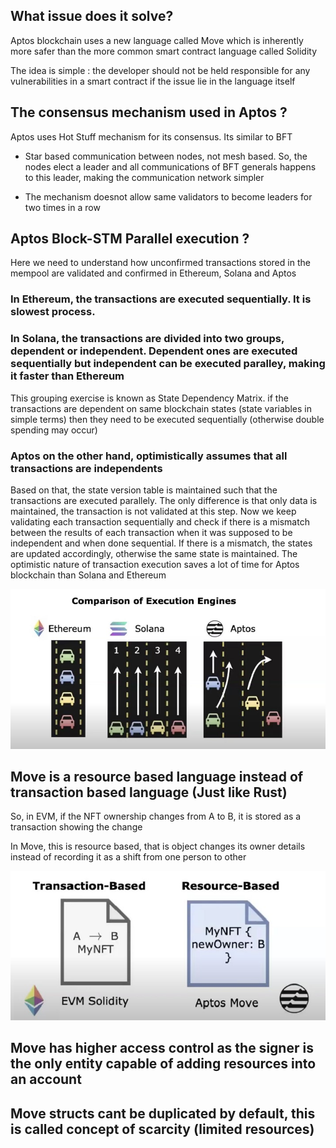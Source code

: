 ## What issue does it solve? 

Aptos blockchain uses a new language called Move which is inherently more safer than the more common smart contract language called Solidity 

The idea is simple : the developer should not be held responsible for any vulnerabilities in a smart contract if the issue lie in the language itself 


## The consensus mechanism used in Aptos ? 

Aptos uses Hot Stuff mechanism for its consensus. Its similar to BFT

- Star based communication between nodes, not mesh based. So, the nodes elect a leader and all communications of BFT generals happens to this leader, making the communication network simpler 

- The mechanism doesnot allow same validators to become leaders for two times in a row


## Aptos Block-STM Parallel execution ?

Here we need to understand how unconfirmed transactions stored in the mempool are validated and confirmed in Ethereum, Solana and Aptos 

### In Ethereum, the transactions are executed sequentially. It is slowest process.

### In Solana, the transactions are divided into two groups, dependent or independent. Dependent ones are executed sequentially but independent can be executed paralley, making it faster than Ethereum 

This grouping exercise is known as State Dependency Matrix. if the transactions are dependent on same blockchain states (state variables in simple terms) then they need to be executed sequentially (otherwise double spending may occur)


### Aptos on the other hand, optimistically assumes that all transactions are independents

Based on that, the state version table is maintained such that the transactions are executed parallely. The only difference is that only data is maintained, the transaction is not validated at this step. Now we keep validating each transaction sequentially and check if there is a mismatch between the results of each transaction when it was supposed to be independent and when done sequential. If there is a mismatch, the states are updated accordingly, otherwise the same state is maintained. The optimistic nature of transaction execution saves a lot of time for Aptos blockchain than Solana and Ethereum 


![Execution engine](images/execution%20engine.jpg)


## Move is a resource based language instead of transaction based language (Just like Rust)

So, in EVM, if the NFT ownership changes from A to B, it is stored as a transaction showing the change 

In Move, this is resource based, that is object changes its owner details instead of recording it as a shift from one person to other 


![Resource based language](images/transaction%20versus%20resource.jpg)


## Move has higher access control as the signer is the only entity capable of adding resources into an account


## Move structs cant be duplicated by default, this is called concept of scarcity (limited resources) 


